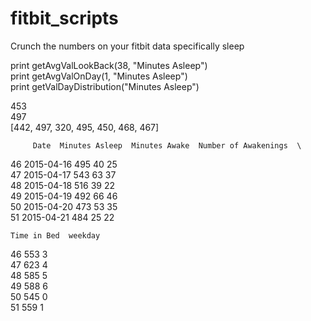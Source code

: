fitbit_scripts
======

Crunch the numbers on your fitbit data specifically sleep

print getAvgValLookBack(38, "Minutes Asleep")<br>
print getAvgValOnDay(1, "Minutes Asleep")<br>
print getValDayDistribution("Minutes Asleep")<br>

453<br>
497<br>
[442, 497, 320, 495, 450, 468, 467]

         Date  Minutes Asleep  Minutes Awake  Number of Awakenings  \
46 2015-04-16             495             40                    25   
47 2015-04-17             543             63                    37   
48 2015-04-18             516             39                    22   
49 2015-04-19             492             66                    46   
50 2015-04-20             473             53                    35   
51 2015-04-21             484             25                    22   

    Time in Bed  weekday  
46          553        3  
47          623        4  
48          585        5  
49          588        6  
50          545        0  
51          559        1 
